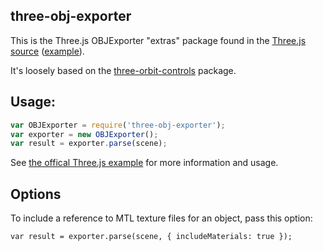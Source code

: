 ## three-obj-exporter

This is the Three.js OBJExporter "extras" package found in the [Three.js source](http://threejs.org/examples/js/exporters/OBJExporter.js) ([example](http://threejs.org/examples/webgl_exporter_obj.html)).

It's loosely based on the [three-orbit-controls](https://github.com/mattdesl/three-orbit-controls) package.

## Usage:

```js
var OBJExporter = require('three-obj-exporter');
var exporter = new OBJExporter();
var result = exporter.parse(scene);
```

See [the offical Three.js example](http://threejs.org/examples/webgl_exporter_obj.html) for more information and usage.

## Options

To include a reference to MTL texture files for an object, pass this option:
```
var result = exporter.parse(scene, { includeMaterials: true });
```
